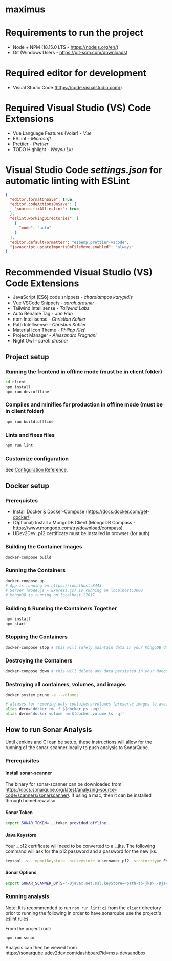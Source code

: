 # maximus

# Requirements to run the project

- Node + NPM (18.15.0 LTS - https://nodejs.org/en/)
- Git (Windows Users - https://git-scm.com/downloads)

# Required editor for development

- Visual Studio Code (https://code.visualstudio.com/)

# Required Visual Studio (VS) Code Extensions

- Vue Language Features (Volar) - _Vue_
- ESLint - _Microsoft_
- Prettier - _Prettier_
- TODO Highlight - _Wayou Liu_

# Visual Studio Code _settings.json_ for automatic linting with ESLint

```json
{
  "editor.formatOnSave": true,
  "editor.codeActionsOnSave": {
    "source.fixAll.eslint": true
  },
  "eslint.workingDirectories": [
    {
      "mode": "auto"
    }
  ],
  "editor.defaultFormatter": "esbenp.prettier-vscode",
  "javascript.updateImportsOnFileMove.enabled": "always"
}
```

# Recommended Visual Studio (VS) Code Extensions

- JavaScript (ES6) code snippets - _charalampos karypidis_
- Vue VSCode Snippets - _sarah.drasner_
- Tailwind Intellisense - _Tailwind Labs_
- Auto Rename Tag - _Jun Han_
- npm Intellisense - _Christian Kohler_
- Path Intellisense - _Christian Kohler_
- Material Icon Theme - _Philipp Kief_
- Project Manager - _Alessandro Fragnani_
- Night Owl - _sarah.drasner_

## Project setup

### Running the frontend in offline mode (must be in client folder)

```sh
cd client
npm install
npm run dev:offline
```

### Compiles and minifies for production in offline mode (must be in client folder)

```sh
npm run build:offline
```

### Lints and fixes files

```sh
npm run lint
```

### Customize configuration

See [Configuration Reference](https://cli.vuejs.org/config/).

## Docker setup

### Prerequistes

- Install Docker & Docker-Compose (https://docs.docker.com/get-docker/)
- (Optional) Install a MongoDB Client (MongoDB Compass - https://www.mongodb.com/try/download/compass)
- UDev2Dev .p12 certificate must be installed in browser (for auth)

### Building the Container Images

```sh
docker-compose build
```

### Running the Containers

```sh
docker-compose up
# App is running on https://localhost:8443
# Server (Node.js + Express.js) is running on localhost:3000
# MongoDB is running on localhost:27017
```

### Building & Running the Containers Together

```sh
npm install
npm start
```

### Stopping the Containers

```sh
docker-compose stop # this will safely maintain data in your MongoDB database container
```

### Destroying the Containers

```sh
docker-compose down # this will delete any data persisted in your MongoDB database container
```

### Destroying all containers, volumes, and images

```sh
docker system prune -a --volumes

# aliases for removing only containers/volumes (preserve images to avoid download)
alias dcrm='docker rm -f $(docker ps -aq)'
alias dvrm='docker volume rm $(docker volume ls -q)'
```

## How to run Sonar Analysis

Until Jenkins and CI can be setup, these instructions will allow for the running of the sonar-scanner locally to push
analysis to SonarQube.

### Prerequisites

#### Install sonar-scanner

The binary for sonar-scanner can be downloaded from https://docs.sonarqube.org/latest/analyzing-source-code/scanners/sonarscanner/.
If using a mac, then it can be installed through homebrew also.

#### Sonar Token

```sh
export SONAR_TOKEN=...token provided offline...
```

#### Java Keystore

Your _.p12 certificate will need to be converted to a _.jks. The following command will ask for the p12 password and a
password for the new jks.

```sh
keytool -v -importkeystore -srckeystore <username>.p12 -srcstoretype PKCS12 -destkeystore <username>.jks
```

#### Sonar Options

```sh
export SONAR_SCANNER_OPTS="-Djavax.net.ssl.keyStore=<path-to-jks> -Djavax.net.ssl.keyStorePassword=<jks-password>"
```

### Running analysis

Note: It is recommended to run `npm run lint:ci` from the `client` directory prior to running the following in order to
have sonarqube use the project's eslint rules

From the project root:

```sh
npm run sonar
```

Analysis can then be viewed from https://sonarqube.udev2dev.com/dashboard?id=mxs-devsandbox
